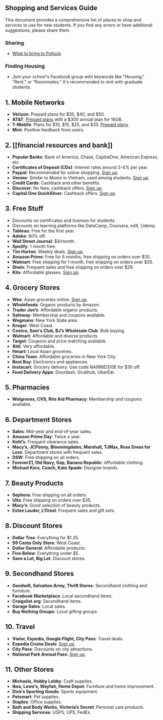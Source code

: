 ## Shopping and Services Guide

This document provides a comprehensive list of places to shop and services to use for new students. If you find any errors or have additional suggestions, please share them.

### Sharing
- [What to bring to Potluck](https://www.facebook.com/photo?fbid=6490883100928772&set=a.756137561070050)

### Finding Housing
- Join your school's Facebook group with keywords like "Housing," "Rent," or "Roommates." It's recommended to rent with graduate students.

## 1. Mobile Networks
- **Verizon**: Prepaid plans for $35, $40, and $50.
- **AT&T**: [Prepaid plans](https://www.att.com/buy/wireless/prepaid/plans) with a $300 annual plan for 16GB.
- **T-Mobile**: Plans for $10, $15, $25, and $35. [Prepaid plans](https://prepaid.t-mobile.com/prepaid-plans/connect).
- **Mint**: Positive feedback from users.

## 2. [[financial resources and bank]]
- **Popular Banks**: Bank of America, Chase, CapitalOne, American Express, etc.
- **Certificates of Deposit (CDs)**: Interest rates around 3-4% per year.
- **Paypal**: Recommended for online shopping. [Sign up](https://py.pl/1MOjJz).
- **Venmo**: Similar to Momo in Vietnam, used among students. [Sign up](https://venmo.com).
- **Credit Cards**: Cashback and other benefits.
- **Discover**: No fees, cashback offers. [Sign up](https://refer.discover.com/s/gjrsi7).
- **Capital One QuickSilver**: Cashback offers. [Sign up](https://capital.one/3PnSxeF).

## 3. Free Stuff
- Discounts on certificates and licenses for students.
- Discounts on learning platforms like DataCamp, Coursera, edX, Udemy.
- **Tableau**: Free for the first year.
- **Adobe**: 60% off.
- **Wall Street Journal**: $4/month.
- **Spotify**: 1 month free.
- **Tim Horton**: Weekly deals. [Sign up](https://www.timhortons.com).
- **Amazon Prime**: Free for 6 months, free shipping on orders over $35.
- **Walmart**: Free shipping for 1 month, free shipping on orders over $35.
- **Shein**: Frequent sales and free shipping on orders over $29.
- **Kits**: Affordable glasses. [Sign up](https://www.kits.com/glasses/GL00401/York.html?config=000000872).

## 4. Grocery Stores
- **Wee**: Asian groceries online. [Sign up](https://www.sayweee.com/en/account/referral/landing?t=1&referral_id=10927968).
- **Wholefoods**: Organic products by Amazon.
- **Trader Joe’s**: Affordable organic products.
- **Safeway**: Membership and coupons available.
- **Wegmans**: New York State area.
- **Kroger**: West Coast.
- **Costco, Sam's Club, BJ’s Wholesale Club**: Bulk buying.
- **Walmart**: Affordable and diverse products.
- **Target**: Coupons and price matching available.
- **Aldi**: Very affordable.
- **Hmart**: Local Asian groceries.
- **China Town**: Affordable groceries in New York City.
- **Best Buy**: Electronics and appliances.
- **Instacart**: Grocery delivery. Use code NA998D310E for $30 off.
- **Food Delivery Apps**: Doordash, Grubhub, UberEat.

## 5. Pharmacies
- **Walgreens, CVS, Rite Aid Pharmacy**: Membership and coupons available.

## 6. Department Stores
- **Sales**: Mid-year and end-of-year sales.
- **Amazon Prime Day**: Twice a year.
- **Kohl’s**: Frequent clearance sales.
- **Macy’s, JCPenny, Bloomingdales, Marshall, TJMax, Ross Dress for Less**: Department stores with frequent sales.
- **DSW**: Free shipping on all orders.
- **Forever21, Old Navy, Gap, Banana Republic**: Affordable clothing.
- **Michael Kors, Coach, Kate Spade**: Designer brands.

## 7. Beauty Products
- **Sephora**: Free shipping on all orders.
- **Ulta**: Free shipping on orders over $35.
- **Macy’s**: Good selection of beauty products.
- **Estee Lauder, L’Oreal**: Frequent sales and gift sets.

## 8. Discount Stores
- **Dollar Tree**: Everything for $1.25.
- **99 Cents Only Store**: West Coast.
- **Dollar General**: Affordable products.
- **Five Below**: Everything under $5.
- **Save a Lot, Big Lot**: Discount stores.

## 9. Secondhand Stores
- **Goodwill, Salvation Army, Thrift Stores**: Secondhand clothing and furniture.
- **Facebook Marketplace**: Local secondhand items.
- **Craigslist.org**: Secondhand items.
- **Garage Sales**: Local sales.
- **Buy Nothing Groups**: Local gifting groups.

## 10. Travel
- **Viator, Expedia, Google Flight, City Pass**: Travel deals.
- **Expedia Cruise Deals**: [Sign up](https://shopstyle.it/l/bVfHN).
- **City Pass**: Discounts on city attractions.
- **National Park Annual Pass**: [Sign up](https://www.nps.gov/planyourvisit/passes.htm).

## 11. Other Stores
- **Michaels, Hobby Lobby**: Craft supplies.
- **Ikea, Lowe’s, Wayfair, Home Depot**: Furniture and home improvement.
- **Dick’s Sporting Goods**: Sports equipment.
- **Petsmart**: Pet supplies.
- **Staples**: Office supplies.
- **Bath and Body Works, Victoria’s Secret**: Personal care products.
- **Shipping Services**: USPS, UPS, FedEx.





